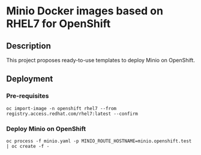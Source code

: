 # Minio Docker images based on RHEL7 for OpenShift

## Description

This project proposes ready-to-use templates to deploy Minio
on OpenShift.

## Deployment

### Pre-requisites

```
oc import-image -n openshift rhel7 --from registry.access.redhat.com/rhel7:latest --confirm
```

### Deploy Minio on OpenShift

```
oc process -f minio.yaml -p MINIO_ROUTE_HOSTNAME=minio.openshift.test | oc create -f -
```
